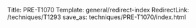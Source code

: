 Title: PRE-T1070
Template: general/redirect-index
RedirectLink: /techniques/T1293
save_as: techniques/PRE-T1070/index.html